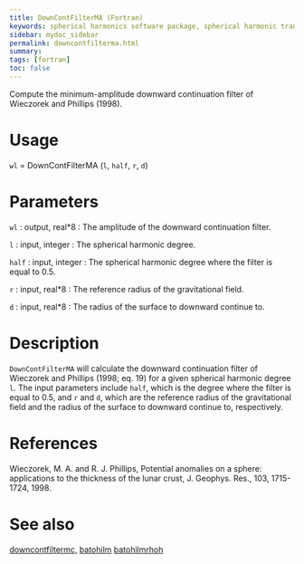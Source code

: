```yaml
---
title: DownContFilterMA (Fortran)
keywords: spherical harmonics software package, spherical harmonic transform, legendre functions, multitaper spectral analysis, fortran, Python, gravity, magnetic field
sidebar: mydoc_sidebar
permalink: downcontfilterma.html
summary:
tags: [fortran]
toc: false
---
```


Compute the minimum-amplitude downward continuation filter of Wieczorek and Phillips (1998).

# Usage

`wl` = DownContFilterMA (`l`, `half`, `r`, `d`)

# Parameters

`wl` : output, real\*8
:   The amplitude of the downward continuation filter.

`l` : input, integer
:   The spherical harmonic degree.

`half` : input, integer
:   The spherical harmonic degree where the filter is equal to 0.5.

`r` : input, real\*8
:   The reference radius of the gravitational field.

`d` : input, real\*8
:   The radius of the surface to downward continue to.

# Description

`DownContFilterMA` will calculate the downward continuation filter of Wieczorek and Phillips (1998; eq. 19) for a given spherical harmonic degree `l`. The input parameters include `half`, which is the degree where the filter is equal to 0.5, and `r` and `d`, which are the reference radius of the gravitational field and the radius of the surface to downward continue to, respectively.

# References

Wieczorek, M. A. and R. J. Phillips, Potential anomalies on a sphere: applications to the thickness of the lunar crust, J. Geophys. Res., 103, 1715-1724, 1998.

# See also 

[downcontfiltermc](downcontfiltermc.html), [batohilm](batohilm.html) [batohilmrhoh](batohilmrhoh.html)
